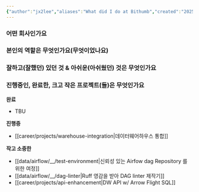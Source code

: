 ```yaml
---
{"author":"jx2lee","aliases":"What did I do at Bithumb","created":"2025-08-02T15:54:21.900+09:00","last-updated":"2025-08-02 15:54","tags":["bithumb","work"],"dg-publish":true,"dg-home-link":false,"dg-show-local-graph":true,"dg-show-backlinks":false,"dg-show-toc":true,"dg-show-inline-title":false,"dg-show-file-tree":false,"dg-enable-search":false,"dg-link-preview":true,"dg-show-tags":false,"dg-pass-frontmatter":false,"permalink":"/career/bithumb/","dgShowLocalGraph":true,"dgShowToc":true,"dgLinkPreview":true,"dgPassFrontmatter":true,"noteIcon":""}
---
```



### 어떤 회사인가요
### 본인의 역할은 무엇인가요(무엇이었나요)
### 잘하고(잘했던) 있던 것 & 아쉬운(아쉬웠던) 것은 무엇인가요
### 진행중인, 완료한, 크고 작은 프로젝트(들)은 무엇인가요
**완료**
- TBU

**진행중**
- [[career/projects/warehouse-integration\|데이터웨어하우스 통합]]

**작고 소중한**
- [[data/airflow/__/test-environment\|신뢰성 있는 Airfow dag Repository 를 위한 여정]]
- [[data/airflow/__/dag-linter\|Ruff 영감을 받아 DAG linter 제작기]]
- [[career/projects/api-enhancement\|DW API w/ Arrow Flight SQL]]